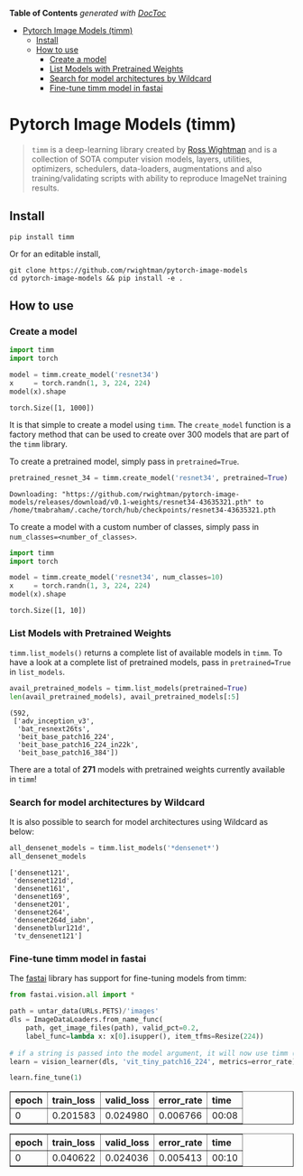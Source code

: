 <!-- START doctoc generated TOC please keep comment here to allow auto update -->
<!-- DON'T EDIT THIS SECTION, INSTEAD RE-RUN doctoc TO UPDATE -->
**Table of Contents**  *generated with [DocToc](https://github.com/thlorenz/doctoc)*

- [Pytorch Image Models (timm)](#pytorch-image-models-timm)
  - [Install](#install)
  - [How to use](#how-to-use)
    - [Create a model](#create-a-model)
    - [List Models with Pretrained Weights](#list-models-with-pretrained-weights)
    - [Search for model architectures by Wildcard](#search-for-model-architectures-by-wildcard)
    - [Fine-tune timm model in fastai](#fine-tune-timm-model-in-fastai)

<!-- END doctoc generated TOC please keep comment here to allow auto update -->

# Pytorch Image Models (timm)
> `timm` is a deep-learning library created by <a href='https://twitter.com/wightmanr'>Ross Wightman</a> and is a collection of SOTA computer vision models, layers, utilities, optimizers, schedulers, data-loaders, augmentations and also training/validating scripts with ability to reproduce ImageNet training results. 


## Install

```
pip install timm
```

Or for an editable install, 

```
git clone https://github.com/rwightman/pytorch-image-models
cd pytorch-image-models && pip install -e .
```

## How to use

### Create a model

```python
import timm 
import torch

model = timm.create_model('resnet34')
x     = torch.randn(1, 3, 224, 224)
model(x).shape
```




    torch.Size([1, 1000])



It is that simple to create a model using `timm`. The `create_model` function is a factory method that can be used to create over 300 models that are part of the `timm` library.

To create a pretrained model, simply pass in `pretrained=True`.

```python
pretrained_resnet_34 = timm.create_model('resnet34', pretrained=True)
```

    Downloading: "https://github.com/rwightman/pytorch-image-models/releases/download/v0.1-weights/resnet34-43635321.pth" to /home/tmabraham/.cache/torch/hub/checkpoints/resnet34-43635321.pth


To create a model with a custom number of classes, simply pass in `num_classes=<number_of_classes>`.

```python
import timm 
import torch

model = timm.create_model('resnet34', num_classes=10)
x     = torch.randn(1, 3, 224, 224)
model(x).shape
```




    torch.Size([1, 10])



### List Models with Pretrained Weights


`timm.list_models()` returns a complete list of available models in `timm`. To have a look at a complete list of pretrained models, pass in `pretrained=True` in `list_models`.

```python
avail_pretrained_models = timm.list_models(pretrained=True)
len(avail_pretrained_models), avail_pretrained_models[:5]
```




    (592,
     ['adv_inception_v3',
      'bat_resnext26ts',
      'beit_base_patch16_224',
      'beit_base_patch16_224_in22k',
      'beit_base_patch16_384'])



There are a total of **271** models with pretrained weights currently available in `timm`!

### Search for model architectures by Wildcard

It is also possible to search for model architectures using Wildcard as below:

```python
all_densenet_models = timm.list_models('*densenet*')
all_densenet_models
```




    ['densenet121',
     'densenet121d',
     'densenet161',
     'densenet169',
     'densenet201',
     'densenet264',
     'densenet264d_iabn',
     'densenetblur121d',
     'tv_densenet121']



### Fine-tune timm model in fastai

The [fastai](https://docs.fast.ai) library has support for fine-tuning models from timm:

```python
from fastai.vision.all import *

path = untar_data(URLs.PETS)/'images'
dls = ImageDataLoaders.from_name_func(
    path, get_image_files(path), valid_pct=0.2,
    label_func=lambda x: x[0].isupper(), item_tfms=Resize(224))
    
# if a string is passed into the model argument, it will now use timm (if it is installed)
learn = vision_learner(dls, 'vit_tiny_patch16_224', metrics=error_rate)

learn.fine_tune(1)
```



<style>
    /* Turns off some styling */
    progress {
        /* gets rid of default border in Firefox and Opera. */
        border: none;
        /* Needs to be in here for Safari polyfill so background images work as expected. */
        background-size: auto;
    }
    .progress-bar-interrupted, .progress-bar-interrupted::-webkit-progress-bar {
        background: #F44336;
    }
</style>




<table border="1" class="dataframe">
  <thead>
    <tr style="text-align: left;">
      <th>epoch</th>
      <th>train_loss</th>
      <th>valid_loss</th>
      <th>error_rate</th>
      <th>time</th>
    </tr>
  </thead>
  <tbody>
    <tr>
      <td>0</td>
      <td>0.201583</td>
      <td>0.024980</td>
      <td>0.006766</td>
      <td>00:08</td>
    </tr>
  </tbody>
</table>




<style>
    /* Turns off some styling */
    progress {
        /* gets rid of default border in Firefox and Opera. */
        border: none;
        /* Needs to be in here for Safari polyfill so background images work as expected. */
        background-size: auto;
    }
    .progress-bar-interrupted, .progress-bar-interrupted::-webkit-progress-bar {
        background: #F44336;
    }
</style>




<table border="1" class="dataframe">
  <thead>
    <tr style="text-align: left;">
      <th>epoch</th>
      <th>train_loss</th>
      <th>valid_loss</th>
      <th>error_rate</th>
      <th>time</th>
    </tr>
  </thead>
  <tbody>
    <tr>
      <td>0</td>
      <td>0.040622</td>
      <td>0.024036</td>
      <td>0.005413</td>
      <td>00:10</td>
    </tr>
  </tbody>
</table>

